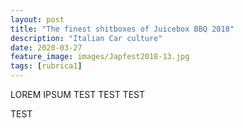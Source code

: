 ```yaml
---
layout: post
title: "The finest shitboxes of Juicebox BBQ 2018"
description: "Italian Car culture"
date: 2020-03-27
feature_image: images/Japfest2018-13.jpg
tags: [rubrica1]
---
```



LOREM IPSUM TEST TEST TEST

<!--more-->

TEST
